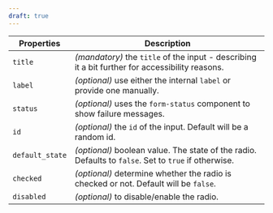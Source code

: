 ```yaml
---
draft: true
---
```


| Properties      | Description                                                                                             |
| --------------- | ------------------------------------------------------------------------------------------------------- |
| `title`         | _(mandatory)_ the `title` of the input - describing it a bit further for accessibility reasons.         |
| `label`         | _(optional)_ use either the internal `label` or provide one manually.                                   |
| `status`        | _(optional)_ uses the `form-status` component to show failure messages.                                 |
| `id`            | _(optional)_ the `id` of the input. Default will be a random id.                                        |
| `default_state` | _(optional)_ boolean value. The state of the radio. Defaults to `false`. Set to `true` if otherwise. |
| `checked`       | _(optional)_ determine whether the radio is checked or not. Default will be `false`.                 |
| `disabled`      | _(optional)_ to disable/enable the radio.                                                            |
